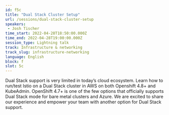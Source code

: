 ```yaml
---
id: f5c
title: "Dual Stack Cluster Setup"
url: /sessions/dual-stack-cluster-setup
speakers:
 - Josh Tischer
time_start: 2022-04-28T18:50:00.000Z
time_end: 2022-04-28T19:00:00.000Z
session_type: Lightning talk
track: Infrastructure & networking
track_slug: infrastructure-networking
language: English
block: f
slot: 5c
---
```


Dual Stack support is very limited in today’s cloud ecosystem. Learn how to run/test Istio on a Dual Stack cluster in AWS on both Openshift 4.8+ and KubeAdmin. OpenShift 4.7+ is one of the few options that officially supports Dual Stack mode for bare metal clusters and Azure. We are excited to share our experience and empower your team with another option for Dual Stack support.
